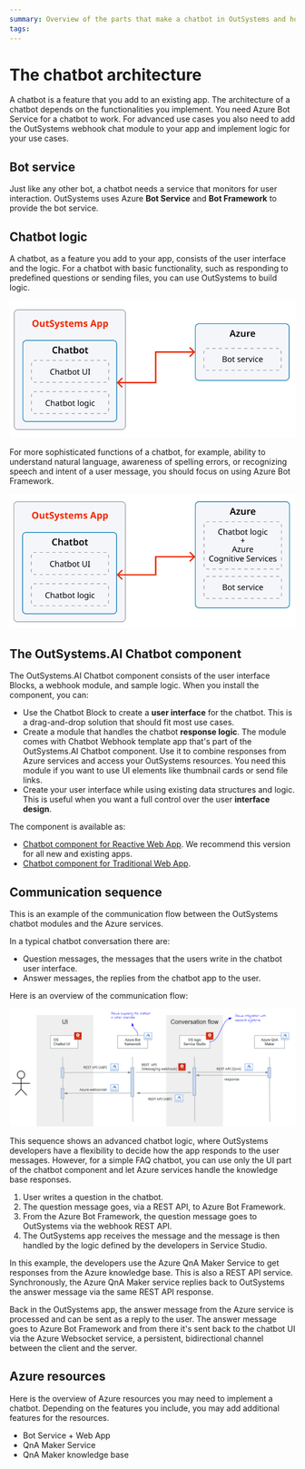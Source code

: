 ```yaml
---
summary: Overview of the parts that make a chatbot in OutSystems and how they function together.
tags:
---
```


# The chatbot architecture

A chatbot is a feature that you add to an existing app. The architecture of a chatbot depends on the functionalities you implement. You need Azure Bot Service for a chatbot to work. For advanced use cases you also need to add the OutSystems webhook chat module to your app and implement logic for your use cases. 

## Bot service

Just like any other bot, a chatbot needs a service that monitors for user interaction. OutSystems uses Azure **Bot Service** and **Bot Framework** to provide the bot service.

## Chatbot logic

A chatbot, as a feature you add to your app, consists of the user interface and the logic. For a chatbot with basic functionality, such as responding to predefined questions or sending files, you can use OutSystems to build logic.

![Azure bot service and OutSystems logic](images/chatbot-architecture-logic-outsystems-dia.png?width=400)

For more sophisticated functions of a chatbot, for example, ability to understand natural language, awareness of spelling errors, or recognizing speech and intent of a user message, you should focus on using Azure Bot Framework.

![Azure bot service and Azure logic](images/chatbot-architecture-logic-azure-dia.png?width=400)

## The OutSystems.AI Chatbot component

The OutSystems.AI Chatbot component consists of the user interface Blocks, a webhook module, and sample logic. When you install the component, you can:

* Use the Chatbot Block to create a **user interface** for the chatbot. This is a drag-and-drop solution that should fit most use cases.
* Create a module that handles the chatbot **response logic**. The module comes with Chatbot Webhook template app that's part of the OutSystems.AI Chatbot component. Use it to combine responses from Azure services and access your OutSystems resources. You need this module if you want to use UI elements like thumbnail cards or send file links.  
* Create your user interface while using existing data structures and logic. This is useful when you want a full control over the user **interface design**.

The component is available as:

* [Chatbot component for Reactive Web App](https://www.outsystems.com/forge/component-overview/7315/outsystems-ai-chatbot-reactive). We recommend this version for all new and existing apps.
* [Chatbot component for Traditional Web App](https://www.outsystems.com/forge/component-overview/5886/).

## Communication sequence

This is an example of the communication flow between the OutSystems chatbot modules and the Azure services.

In a typical chatbot conversation there are:

* Question messages, the messages that the users write in the chatbot user interface.
* Answer messages, the replies from the chatbot app to the user.

Here is an overview of the communication flow:

![communication sequence diagram](images/azure-chatbot-communication-dia.png?width=700)

<div class="info" markdown="1">

This sequence shows an advanced chatbot logic, where OutSystems developers have a flexibility to decide how the app responds to the user messages. However, for a simple FAQ chatbot, you can use only the UI part of the chatbot component and let Azure services handle the knowledge base responses.

</div>

1. User writes a question in the chatbot.
2. The question message goes, via a REST API, to Azure Bot Framework.
3. From the Azure Bot Framework, the question message goes to OutSystems via the webhook REST API.
4. The OutSystems app receives the message and the message is then handled by the logic defined by the developers in Service Studio.

In this example, the developers use the Azure QnA Maker Service to get responses from the Azure knowledge base. This is also a REST API service. Synchronously, the Azure QnA Maker service replies back to OutSystems the answer message via the same REST API response.

Back in the OutSystems app, the answer message from the Azure service is processed and can be sent as a reply to the user. The answer message goes to Azure Bot Framework and from there it's sent back to the chatbot UI via the Azure Websocket service, a persistent, bidirectional channel between the client and the server.

## Azure resources

Here is the overview of Azure resources you may need to implement a chatbot. Depending on the features you include, you may add additional features for the resources.

* Bot Service + Web App
* QnA Maker Service
* QnA Maker knowledge base